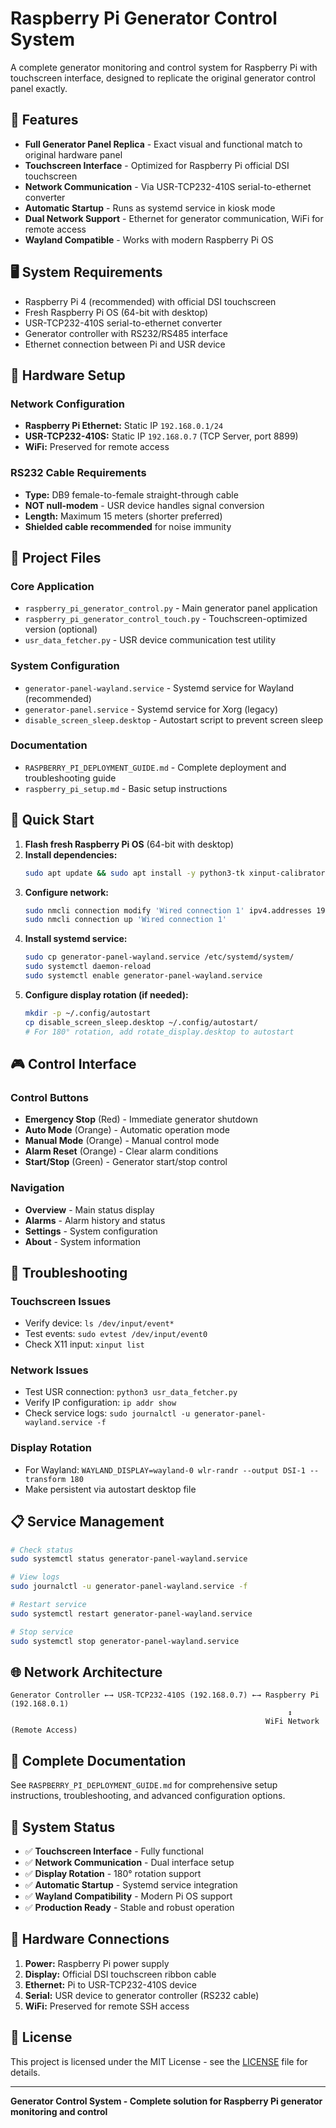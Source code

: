 # Raspberry Pi Generator Control System

A complete generator monitoring and control system for Raspberry Pi with touchscreen interface, designed to replicate the original generator control panel exactly.

## 🎯 Features

- **Full Generator Panel Replica** - Exact visual and functional match to original hardware panel
- **Touchscreen Interface** - Optimized for Raspberry Pi official DSI touchscreen
- **Network Communication** - Via USR-TCP232-410S serial-to-ethernet converter
- **Automatic Startup** - Runs as systemd service in kiosk mode
- **Dual Network Support** - Ethernet for generator communication, WiFi for remote access
- **Wayland Compatible** - Works with modern Raspberry Pi OS

## 🖥️ System Requirements

- Raspberry Pi 4 (recommended) with official DSI touchscreen
- Fresh Raspberry Pi OS (64-bit with desktop)
- USR-TCP232-410S serial-to-ethernet converter
- Generator controller with RS232/RS485 interface
- Ethernet connection between Pi and USR device

## 🔧 Hardware Setup

### Network Configuration
- **Raspberry Pi Ethernet:** Static IP `192.168.0.1/24`
- **USR-TCP232-410S:** Static IP `192.168.0.7` (TCP Server, port 8899)
- **WiFi:** Preserved for remote access

### RS232 Cable Requirements
- **Type:** DB9 female-to-female straight-through cable
- **NOT null-modem** - USR device handles signal conversion
- **Length:** Maximum 15 meters (shorter preferred)
- **Shielded cable recommended** for noise immunity

## 📁 Project Files

### Core Application
- `raspberry_pi_generator_control.py` - Main generator panel application
- `raspberry_pi_generator_control_touch.py` - Touchscreen-optimized version (optional)
- `usr_data_fetcher.py` - USR device communication test utility

### System Configuration
- `generator-panel-wayland.service` - Systemd service for Wayland (recommended)
- `generator-panel.service` - Systemd service for Xorg (legacy)
- `disable_screen_sleep.desktop` - Autostart script to prevent screen sleep

### Documentation
- `RASPBERRY_PI_DEPLOYMENT_GUIDE.md` - Complete deployment and troubleshooting guide
- `raspberry_pi_setup.md` - Basic setup instructions

## 🚀 Quick Start

1. **Flash fresh Raspberry Pi OS** (64-bit with desktop)
2. **Install dependencies:**
   ```bash
   sudo apt update && sudo apt install -y python3-tk xinput-calibrator evtest
   ```
3. **Configure network:**
   ```bash
   sudo nmcli connection modify 'Wired connection 1' ipv4.addresses 192.168.0.1/24 ipv4.method manual
   sudo nmcli connection up 'Wired connection 1'
   ```
4. **Install systemd service:**
   ```bash
   sudo cp generator-panel-wayland.service /etc/systemd/system/
   sudo systemctl daemon-reload
   sudo systemctl enable generator-panel-wayland.service
   ```
5. **Configure display rotation (if needed):**
   ```bash
   mkdir -p ~/.config/autostart
   cp disable_screen_sleep.desktop ~/.config/autostart/
   # For 180° rotation, add rotate_display.desktop to autostart
   ```

## 🎮 Control Interface

### Control Buttons
- **Emergency Stop** (Red) - Immediate generator shutdown
- **Auto Mode** (Orange) - Automatic operation mode
- **Manual Mode** (Orange) - Manual control mode  
- **Alarm Reset** (Orange) - Clear alarm conditions
- **Start/Stop** (Green) - Generator start/stop control

### Navigation
- **Overview** - Main status display
- **Alarms** - Alarm history and status
- **Settings** - System configuration
- **About** - System information

## 🔧 Troubleshooting

### Touchscreen Issues
- Verify device: `ls /dev/input/event*`
- Test events: `sudo evtest /dev/input/event0`
- Check X11 input: `xinput list`

### Network Issues
- Test USR connection: `python3 usr_data_fetcher.py`
- Verify IP configuration: `ip addr show`
- Check service logs: `sudo journalctl -u generator-panel-wayland.service -f`

### Display Rotation
- For Wayland: `WAYLAND_DISPLAY=wayland-0 wlr-randr --output DSI-1 --transform 180`
- Make persistent via autostart desktop file

## 📋 Service Management

```bash
# Check status
sudo systemctl status generator-panel-wayland.service

# View logs
sudo journalctl -u generator-panel-wayland.service -f

# Restart service
sudo systemctl restart generator-panel-wayland.service

# Stop service
sudo systemctl stop generator-panel-wayland.service
```

## 🌐 Network Architecture

```
Generator Controller ←→ USR-TCP232-410S (192.168.0.7) ←→ Raspberry Pi (192.168.0.1)
                                                              ↕
                                                         WiFi Network (Remote Access)
```

## 📖 Complete Documentation

See `RASPBERRY_PI_DEPLOYMENT_GUIDE.md` for comprehensive setup instructions, troubleshooting, and advanced configuration options.

## 🎯 System Status

- ✅ **Touchscreen Interface** - Fully functional
- ✅ **Network Communication** - Dual interface setup
- ✅ **Display Rotation** - 180° rotation support
- ✅ **Automatic Startup** - Systemd service integration
- ✅ **Wayland Compatibility** - Modern Pi OS support
- ✅ **Production Ready** - Stable and robust operation

## 🔗 Hardware Connections

1. **Power:** Raspberry Pi power supply
2. **Display:** Official DSI touchscreen ribbon cable
3. **Ethernet:** Pi to USR-TCP232-410S device
4. **Serial:** USR device to generator controller (RS232 cable)
5. **WiFi:** Preserved for remote SSH access

## 📄 License

This project is licensed under the MIT License - see the [LICENSE](LICENSE) file for details.

---

**Generator Control System - Complete solution for Raspberry Pi generator monitoring and control**

